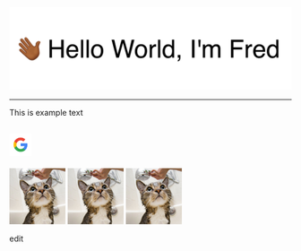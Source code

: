 <img src="images/hand-waving-greeting-banner.gif" alt="Greetings!">

---

This is example text

[<img alt="alt_text" width="40px" src="images/image.png" />](https://www.google.com/)
---
<p float="left">
  <img src="images/img1.png" width="100" />
  <img src="images/img2.png" width="100" /> 
  <img src="images/img3.png" width="100" />
</p>

edit
